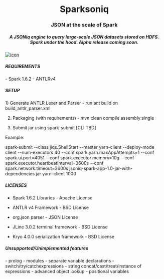 <h1 align="center">Sparksoniq</h1>

<h3 align="center">JSON at the scale of Spark </h3>

<h5 align="center">A JSONiq engine to query large-scale JSON datasets stored on HDFS. Spark under the hood. Alpha release coming soon. </h5>


<a href="https://ibb.co/j5nnB5"><img src="https://preview.ibb.co/nQPpPQ/icon.png" alt="icon" border="0"></a>

<h5>REQUIREMENTS</h5>
- Spark 1.6.2
- ANTLRv4


<h5>SETUP</h5>
1) Generate ANTLR Lexer and Parser - run ant build on build_antlr_parser.xml

2) Packaging (with requirements) - mvn clean compile assembly:single

3) Submit jar using spark-submit [CLI TBD]

Example:

spark-submit --class jiqs.ShellStart     --master yarn-client     --deploy-mode client --num-executors 40 --conf spark.yarn.maxAppAttempts=1 --conf spark.ui.port=4051  --conf spark.executor.memory=10g --conf spark.executor.heartbeatInterval=3600s --conf spark.network.timeout=3600s  jsoniq-spark-app-1.0-jar-with-dependencies.jar yarn-client 1000


<h5>LICENSES</h5>

- Spark 1.6.2 Libraries - Apache License

- ANTLR v4 Framework - BSD License

- org.json parser - JSON License

- JLine 3.0.2 terminal framework - BSD License

- Kryo 4.0.0 serialization framework - BSD License

<h5>Unsupported/Unimplemented features</h5>
- prolog
- modules
- separate variable declarations
- switch/try/catchexpressions
- string concat/cast/treat/instance of expressions
- advanced object lookup
- positional variables

